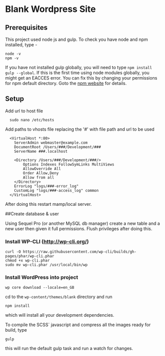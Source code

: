 # Blank Wordpress Site

## Prerequisites
This project used node js and gulp. To check you have node and npm installed, type -
```
node -v
npm -v
```

If you have not installed gulp globally, you will need to type `npm install gulp --global`.
If this is the first time using node modules globally, you might get an EACCES error. You can fix this by changing your permissions for npm default directory.
Goto the [npm website](https://docs.npmjs.com/getting-started/fixing-npm-permissions) for details.


## Setup
Add url to host file
```
  sudo nano /etc/hosts
```

Add paths to vhosts file replacing the '#' with file path and url to be used
```
  <VirtualHost *:80>
    ServerAdmin webmaster@example.com
    DocumentRoot /Users/###/Development/###
    ServerName ###.localhost

    <Directory /Users/###/Development/###/>
        Options Indexes FollowSymLinks MultiViews
        AllowOverride All
        Order Allow,Deny
        Allow from all
    </Directory>
    ErrorLog "logs/###-error_log"
    CustomLog "logs/###-access_log" common
  </VirtualHost>
```

After doing this restart mamp/local server.

##Create database & user

Using Sequel Pro (or another MySQL db manager) create a new table and a new user then given it full permissions. Flush privileges after doing this.

### Install WP-CLI (http://wp-cli.org/)

```
curl -O https://raw.githubusercontent.com/wp-cli/builds/gh-pages/phar/wp-cli.phar
chmod +x wp-cli.phar
sudo mv wp-cli.phar /usr/local/bin/wp
```

### Install WordPress into project

```
wp core download --locale=en_GB
```

cd to the `wp-content/themes/blank` directory and run
```
npm install
```

which will install all your development dependencies.

To compile the SCSS` javascript and compress all the images ready for build, type
```
gulp
```

this will run the default gulp task and run a watch for changes.

